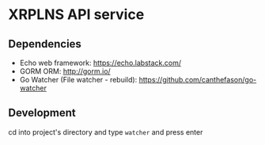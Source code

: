 # XRPLNS API service

## Dependencies

* Echo web framework: https://echo.labstack.com/
* GORM ORM: http://gorm.io/
* Go Watcher (File watcher - rebuild): https://github.com/canthefason/go-watcher

## Development

cd into project's directory and type `watcher` and press enter
